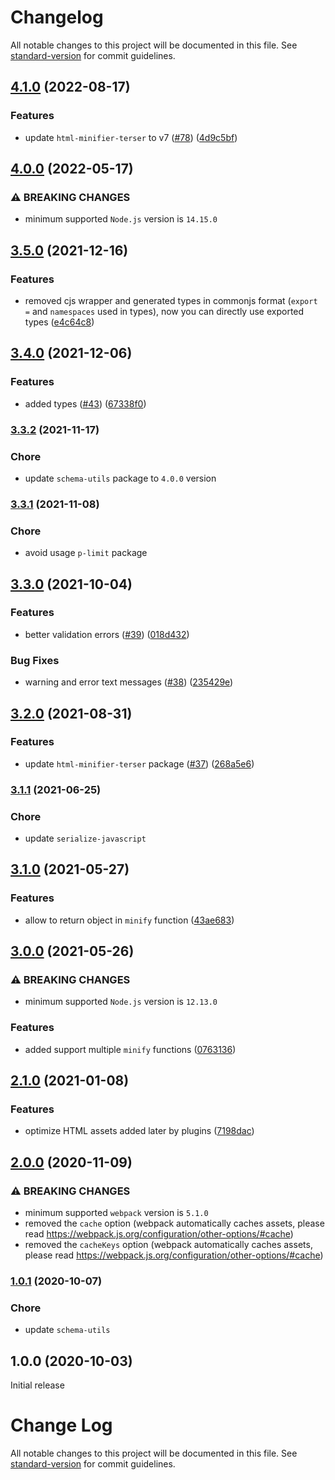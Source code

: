 # Changelog

All notable changes to this project will be documented in this file. See [standard-version](https://github.com/conventional-changelog/standard-version) for commit guidelines.

## [4.1.0](https://github.com/webpack-contrib/html-minimizer-webpack-plugin/compare/v4.0.0...v4.1.0) (2022-08-17)


### Features

* update `html-minifier-terser` to v7 ([#78](https://github.com/webpack-contrib/html-minimizer-webpack-plugin/issues/78)) ([4d9c5bf](https://github.com/webpack-contrib/html-minimizer-webpack-plugin/commit/4d9c5bff31ce73fd08f6981700c61ac7b1fbbfc0))

## [4.0.0](https://github.com/webpack-contrib/html-minimizer-webpack-plugin/compare/v3.5.0...v4.0.0) (2022-05-17)


### ⚠ BREAKING CHANGES

* minimum supported `Node.js` version is `14.15.0`

## [3.5.0](https://github.com/webpack-contrib/html-minimizer-webpack-plugin/compare/v3.4.0...v3.5.0) (2021-12-16)


### Features

* removed cjs wrapper and generated types in commonjs format (`export =` and `namespaces` used in types), now you can directly use exported types ([e4c64c8](https://github.com/webpack-contrib/html-minimizer-webpack-plugin/commit/e4c64c8c9d0cee2f6545893252738626d51503f1))

## [3.4.0](https://github.com/webpack-contrib/html-minimizer-webpack-plugin/compare/v3.3.2...v3.4.0) (2021-12-06)


### Features

* added types ([#43](https://github.com/webpack-contrib/html-minimizer-webpack-plugin/issues/43)) ([67338f0](https://github.com/webpack-contrib/html-minimizer-webpack-plugin/commit/67338f0d92bf4adc5c49aeabb969b747bf877dd9))

### [3.3.2](https://github.com/webpack-contrib/html-minimizer-webpack-plugin/compare/v3.3.1...v3.3.2) (2021-11-17)


### Chore

* update `schema-utils` package to `4.0.0` version

### [3.3.1](https://github.com/webpack-contrib/html-minimizer-webpack-plugin/compare/v3.3.0...v3.3.1) (2021-11-08)

### Chore

* avoid usage `p-limit` package

## [3.3.0](https://github.com/webpack-contrib/html-minimizer-webpack-plugin/compare/v3.2.0...v3.3.0) (2021-10-04)


### Features

* better validation errors ([#39](https://github.com/webpack-contrib/html-minimizer-webpack-plugin/issues/39)) ([018d432](https://github.com/webpack-contrib/html-minimizer-webpack-plugin/commit/018d432ca37362e66c7f6ef28834600747135fb7))


### Bug Fixes

* warning and error text messages ([#38](https://github.com/webpack-contrib/html-minimizer-webpack-plugin/issues/38)) ([235429e](https://github.com/webpack-contrib/html-minimizer-webpack-plugin/commit/235429ea476f9addbe7b5c3cbbb0a4fd3b40218f))

## [3.2.0](https://github.com/webpack-contrib/html-minimizer-webpack-plugin/compare/v3.1.1...v3.2.0) (2021-08-31)


### Features

* update `html-minifier-terser` package ([#37](https://github.com/webpack-contrib/html-minimizer-webpack-plugin/issues/37)) ([268a5e6](https://github.com/webpack-contrib/html-minimizer-webpack-plugin/commit/268a5e6e5a3bb25bccdd9a3bc986bcd37688dfe9))

### [3.1.1](https://github.com/webpack-contrib/html-minimizer-webpack-plugin/compare/v3.1.0...v3.1.1) (2021-06-25)

### Chore

* update `serialize-javascript`

## [3.1.0](https://github.com/webpack-contrib/html-minimizer-webpack-plugin/compare/v3.0.0...v3.1.0) (2021-05-27)


### Features

* allow to return object in `minify` function ([43ae683](https://github.com/webpack-contrib/html-minimizer-webpack-plugin/commit/43ae6838e54f5adea23e82c66db1fd493c7efd95))

## [3.0.0](https://github.com/webpack-contrib/html-minimizer-webpack-plugin/compare/v2.1.0...v3.0.0) (2021-05-26)


### ⚠ BREAKING CHANGES

* minimum supported `Node.js` version is `12.13.0`

### Features

* added support multiple `minify` functions ([0763136](https://github.com/webpack-contrib/html-minimizer-webpack-plugin/commit/0763136d7b763a9802f1b4da156518dc05f1ec2d))

## [2.1.0](https://github.com/webpack-contrib/html-minimizer-webpack-plugin/compare/v2.0.0...v2.1.0) (2021-01-08)


### Features

* optimize HTML assets added later by plugins ([7198dac](https://github.com/webpack-contrib/html-minimizer-webpack-plugin/commit/7198dac4f5c9a0b91e586d64b79ae16133a16447))

## [2.0.0](https://github.com/webpack-contrib/html-minimizer-webpack-plugin/compare/v1.0.1...v2.0.0) (2020-11-09)


### ⚠ BREAKING CHANGES

* minimum supported `webpack` version is `5.1.0`
* removed the `cache` option (webpack automatically caches assets, please read https://webpack.js.org/configuration/other-options/#cache)
* removed the `cacheKeys` option (webpack automatically caches assets, please read https://webpack.js.org/configuration/other-options/#cache)

### [1.0.1](https://github.com/webpack-contrib/html-minimizer-webpack-plugin/compare/v1.0.0...v1.0.1) (2020-10-07)

### Chore

* update `schema-utils`

## 1.0.0 (2020-10-03)

Initial release

# Change Log

All notable changes to this project will be documented in this file. See [standard-version](https://github.com/conventional-changelog/standard-version) for commit guidelines.
